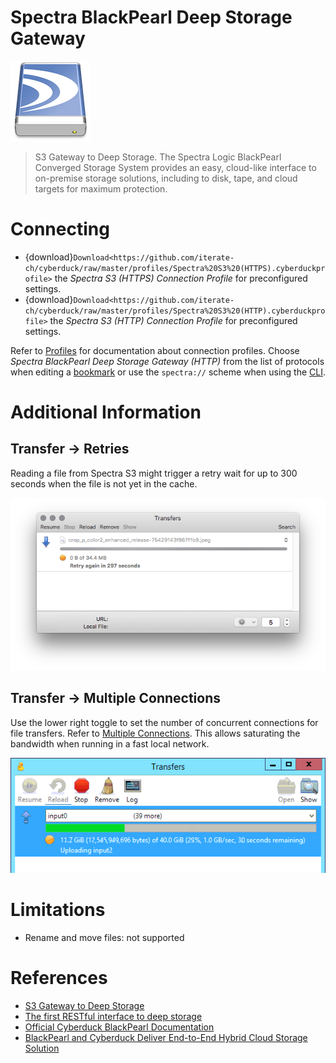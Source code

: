 Spectra BlackPearl Deep Storage Gateway
===

![Spectra Drive Icon](_images/Spectra_Drive_Icon.png)

> S3 Gateway to Deep Storage. The Spectra Logic BlackPearl Converged Storage System provides an easy, cloud-like interface to on-premise storage solutions, including to disk, tape, and cloud targets for maximum protection.

# Connecting

- {download}`Download<https://github.com/iterate-ch/cyberduck/raw/master/profiles/Spectra%20S3%20(HTTPS).cyberduckprofile>` the *Spectra S3 (HTTPS) Connection Profile* for preconfigured settings.
- {download}`Download<https://github.com/iterate-ch/cyberduck/raw/master/profiles/Spectra%20S3%20(HTTP).cyberduckprofile>` the *Spectra S3 (HTTP) Connection Profile* for preconfigured settings.

Refer to [Profiles](../../Cyberduck/Connection#connection-profiles) for documentation about connection profiles. Choose *Spectra BlackPearl Deep Storage Gateway (HTTP)* from the list of protocols when editing a [bookmark](../../Cyberduck/Bookmarks) or use the `spectra://` scheme when using the [CLI](../../CLI/index).

# Additional Information

## Transfer → Retries

Reading a file from Spectra S3 might trigger a retry wait for up to 300 seconds when the file is not yet in the cache.

![Cache Retries](_images/Cache_Retry.png)

## Transfer → Multiple Connections

Use the lower right toggle to set the number of concurrent connections for file transfers. Refer to [Multiple Connections](../../Cyberduck/Transfer#multiple-connections). This allows saturating the bandwidth when running in a fast local network.

![Saturating 10GbE interface with file transfer](_images/10GbE_Transfer.png)

# Limitations

- Rename and move files: not supported

# References

- [S3 Gateway to Deep Storage](https://www.spectralogic.com/products/blackpearl/)
- [The first RESTful interface to deep storage](https://www.spectralogic.com/products/spectra-s3/)
- [Official Cyberduck BlackPearl Documentation](https://developer.spectralogic.com/cyberduck/)
- [BlackPearl and Cyberduck Deliver End-to-End Hybrid Cloud Storage Solution](https://edge.spectralogic.com/index.cfm?&fuseaction=home.displayFile&DocID=4839)